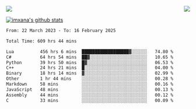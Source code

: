 <p>
  <a href="https://count.getloli.com/"><img src="https://count.getloli.com/get/@xana.readme?theme=moebooru-h"></a>
  <img src="https://weather-icon.journeyad.repl.co/@hangzhou?v=1" align="right">
</p>


<a href="https://github.com/imxana"><img align="center" src="https://github-readme-stats.vercel.app/api?username=imxana&show_icons=true&include_all_commits=true&hide_border=tru&custom_title=imxana%27s%20Github%20Stats" alt="imxana's github stats" /></a> 

<!--START_SECTION:waka-->

```txt
From: 22 March 2023 - To: 16 February 2025

Total Time: 609 hrs 44 mins

Lua          456 hrs 6 mins  ██████████████████▓░░░░░░   74.80 %
C#           64 hrs 54 mins  ██▓░░░░░░░░░░░░░░░░░░░░░░   10.65 %
Python       39 hrs 50 mins  █▓░░░░░░░░░░░░░░░░░░░░░░░   06.53 %
C++          24 hrs 21 mins  █░░░░░░░░░░░░░░░░░░░░░░░░   04.00 %
Binary       18 hrs 14 mins  ▓░░░░░░░░░░░░░░░░░░░░░░░░   02.99 %
Other        1 hr 44 mins    ░░░░░░░░░░░░░░░░░░░░░░░░░   00.28 %
Markdown     58 mins         ░░░░░░░░░░░░░░░░░░░░░░░░░   00.16 %
JavaScript   48 mins         ░░░░░░░░░░░░░░░░░░░░░░░░░   00.13 %
Assembly     44 mins         ░░░░░░░░░░░░░░░░░░░░░░░░░   00.12 %
C            33 mins         ░░░░░░░░░░░░░░░░░░░░░░░░░   00.09 %
```

<!--END_SECTION:waka-->
